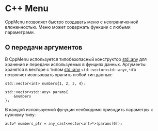 # C++ Menu
 CppMenu позволяет быстро создавать меню с неограниченной вложенностью. Меню может содержать функции с любыми параметрами.
 
## О передачи аргументов
 В CppMenu используется типобезопасный конструктор [std::any](https://en.cppreference.com/w/cpp/utility/any) для хранения и передачи используемых в фунциях данных. Аргументы хранятся в векторе с типом [std::any](https://en.cppreference.com/w/cpp/utility/any) ```std::vector<std::any>```, что позволяет исользовать хранить любой тип данных:

```
std::vector<int> numbers{1, 2, 3, 4};

std::vector<std::any> params{
    &numbers
};
```

 В каждой используемой фунуции необходимо приводить параметры к нужному типу:
```
auto* numbers_ptr = any_cast<vector<int>*>(params[0]);
```
